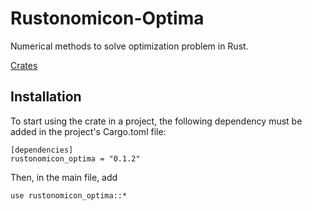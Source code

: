 # Rustonomicon-Optima

Numerical methods to solve optimization problem in Rust.

[Crates](https://crates.io/crates/rustonomicon_optima/0.1.2)

## Installation

To start using the crate in a project, the following dependency must be added in the project's Cargo.toml file:

```
[dependencies]
rustonomicon_optima = "0.1.2"
```

Then, in the main file, add
```
use rustonomicon_optima::*
```



